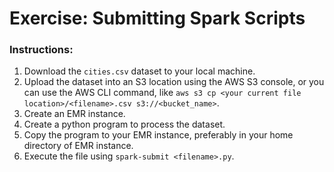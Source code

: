 # Exercise: Submitting Spark Scripts

### Instructions: 
1. Download the `cities.csv` dataset to your local machine.
2. Upload the dataset into an S3 location using the AWS S3 console, or you can use the AWS CLI command, like `aws s3 cp <your current file location>/<filename>.csv s3://<bucket_name>`.
3. Create an EMR instance.
4. Create a python program to process the dataset.
5. Copy the program to your EMR instance, preferably in your home directory of EMR instance.
6. Execute the file using `spark-submit <filename>.py`.
